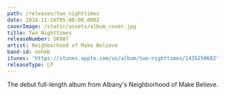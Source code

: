 ```yaml
---
path: /releases/two_nighttimes
date: 2018-11-16T05:00:00.000Z
coverImage: /static/assets/album_cover.jpg
title: Two Nighttimes
releaseNumber: 5K007
artist: Neighborhood of Make Believe
band-id: nohmb
itunes: 'https://itunes.apple.com/us/album/two-nighttimes/1435250682'
releaseType: LP
---
```

The debut full-length album from Albany's Neighborhood of Make Believe.
